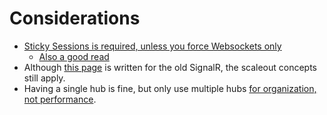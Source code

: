 # Considerations

* [Sticky Sessions is required, unless you force Websockets only](https://github.com/aspnet/SignalR/issues/2002#issuecomment-383622076)
  * [Also a good read](https://rolandguijt.com/scaling-out-your-asp-net-core-signalr-application/)
* Although [this page](https://docs.microsoft.com/en-us/aspnet/signalr/overview/performance/scaleout-in-signalr) is written for the old SignalR, the scaleout concepts still apply.
* Having a single hub is fine, but only use multiple hubs [for organization, not performance](https://stackoverflow.com/a/22151160).